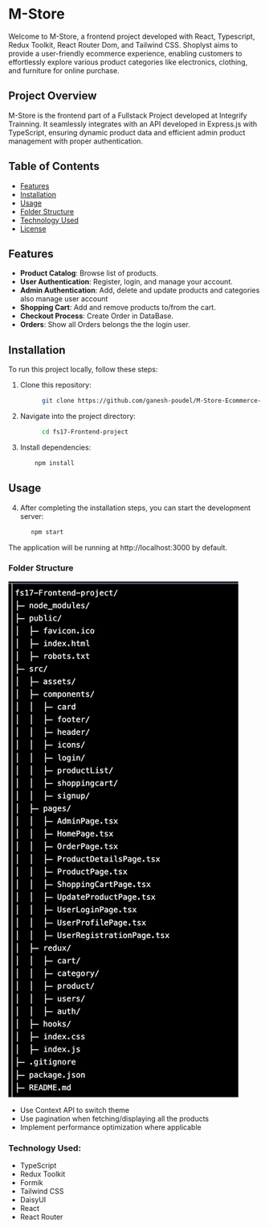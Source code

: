 # M-Store

Welcome to M-Store, a frontend project developed with React, Typescript, Redux Toolkit, React Router Dom, and Tailwind CSS. Shoplyst aims to provide a user-friendly ecommerce experience, enabling customers to effortlessly explore various product categories like electronics, clothing, and furniture for online purchase. 

## Project Overview
M-Store is the frontend part of a Fullstack Project developed at Integrify Trainning. It seamlessly integrates with an API developed in Express.js with TypeScript, ensuring dynamic product data and efficient admin product management with proper authentication.

## Table of Contents

- [Features](#features)
- [Installation](#installation)
- [Usage](#usage)
- [Folder Structure](#folder-structure)
- [Technology Used](#contributing)
- [License](#license)

## Features

- **Product Catalog**: Browse list of products.
- **User Authentication**: Register, login, and manage your account.
- **Admin Authentication**: Add, delete and update products and categories also manage user account
- **Shopping Cart**: Add and remove products to/from the cart.
- **Checkout Process**: Create Order in DataBase.
- **Orders**: Show all Orders belongs the the login user.

## Installation

To run this project locally, follow these steps:

1. Clone this repository:

   ```bash
         git clone https://github.com/ganesh-poudel/M-Store-Ecommerce-Frontend.git

   ```

2. Navigate into the project directory:

   ```bash
         cd fs17-Frontend-project
   ```

3. Install dependencies:

   ```bash
       npm install
   ```



## Usage

4. After completing the installation steps, you can start the development server:

      ```bash
         npm start
      ```
The application will be running at http://localhost:3000 by default.



### Folder Structure
   ![screenshot](screen.png)


- Use Context API to switch theme
- Use pagination when fetching/displaying all the products
- Implement performance optimization where applicable

### Technology Used:

- TypeScript
- Redux Toolkit
- Formik
- Tailwind CSS
- DaisyUI
- React
- React Router
